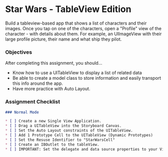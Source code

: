 # Star Wars - TableView Edition

Build a tableview-based app that shows a list of characters and their images. Once you tap on one of the characters, open a "Profile" view of the character - with details about them. For example, an UIImageView with their large profile picture, their name and what ship they pilot.

### Objectives

After completing this assignment, you should…

* Know how to use a UITableView to display a list of related data
* Be able to create a model class to store information and easily transport this info around the app.
* Have more practice with Auto Layout.


### Assignment Checklist
```markdown
### Normal Mode

* [ ] Create a new Single View Application.
* [ ] Drag a UITableView into the Storyboard Canvas.
* [ ] Set the Auto Layout constraints of the UITableView.
* [ ] Add 1 Prototype Cell to the UITableView (Dynamic Prototypes)
* [ ] Set the Resuse Identifier to "StarWarsCell"
* [ ] Create an IBOutlet to the tableView.
* [ ] IMPORTANT: Set the delegate and data source properties to your ViewController.
 
```
